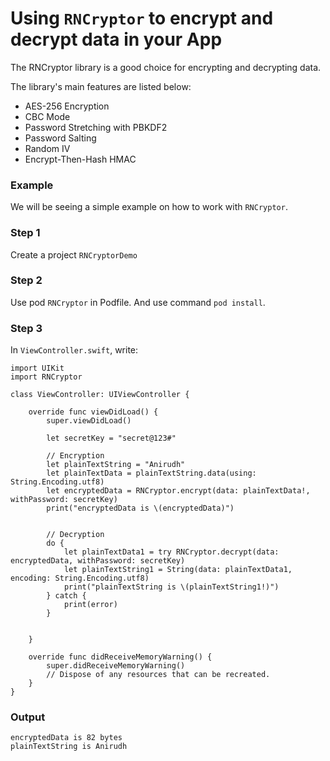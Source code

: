 # Using `RNCryptor` to encrypt and decrypt data in your App

The RNCryptor library is a good choice for encrypting and decrypting data.

The library's main features are listed below:

- AES-256 Encryption
- CBC Mode
- Password Stretching with PBKDF2
- Password Salting
- Random IV
- Encrypt-Then-Hash HMAC

### Example

We will be seeing a simple example on how to work with `RNCryptor`.

### Step 1

Create a project `RNCryptorDemo`

### Step 2

Use pod `RNCryptor` in Podfile. And use command `pod install`.

### Step 3

In `ViewController.swift`, write:

```
import UIKit
import RNCryptor

class ViewController: UIViewController {

	override func viewDidLoad() {
		super.viewDidLoad()
        
        let secretKey = "secret@123#"
        
        // Encryption
        let plainTextString = "Anirudh"
        let plainTextData = plainTextString.data(using: String.Encoding.utf8)
        let encryptedData = RNCryptor.encrypt(data: plainTextData!, withPassword: secretKey)
        print("encryptedData is \(encryptedData)")
		
        
		// Decryption
        do {
            let plainTextData1 = try RNCryptor.decrypt(data: encryptedData, withPassword: secretKey)
            let plainTextString1 = String(data: plainTextData1, encoding: String.Encoding.utf8)
            print("plainTextString is \(plainTextString1!)")
        } catch {
            print(error)
        }
			

	}

	override func didReceiveMemoryWarning() {
		super.didReceiveMemoryWarning()
		// Dispose of any resources that can be recreated.
	}
}
```

### Output

```
encryptedData is 82 bytes
plainTextString is Anirudh
```